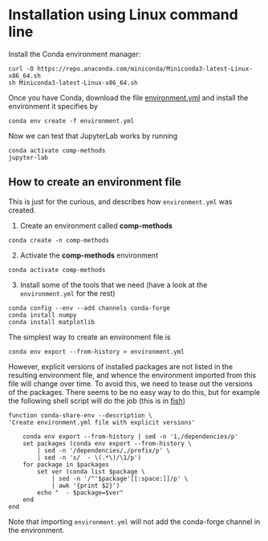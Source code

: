 # Installation using Linux command line

Install the Conda environment manager:
```
curl -O https://repo.anaconda.com/miniconda/Miniconda3-latest-Linux-x86_64.sh
sh Miniconda3-latest-Linux-x86_64.sh
```

Once you have Conda, download the file [environment.yml](https://raw.githubusercontent.com/uh-comp-methods1/intro/main/docs/environment.yml) and install the environment it specifies by
```
conda env create -f environment.yml
```
Now we can test that JupyterLab works by running
```
conda activate comp-methods
jupyter-lab
```

## How to create an environment file

This is just for the curious, and describes how `environment.yml` was created.

1. Create an environment called **comp-methods**
```
conda create -n comp-methods
```
2. Activate the **comp-methods** environment
```
conda activate comp-methods
```
3. Install some of the tools that we need (have a look at the `environment.yml` for the rest)
```
conda config --env --add channels conda-forge
conda install numpy
conda install matplotlib
```

The simplest way to create an environment file is
```
conda env export --from-history > environment.yml
```
However, explicit versions of installed packages are not listed in the resulting environment file, and whence the environment imported from this file will change over time. To avoid this, we need to tease out the versions of the packages. There seems to be no easy way to do this, but for example the following shell script will do the job (this is in [fish](https://fishshell.com/))
```fish
function conda-share-env --description \
'Create environment.yml file with explicit versions' 

    conda env export --from-history | sed -n '1,/dependencies/p'
    set packages (conda env export --from-history \
        | sed -n '/dependencies/,/prefix/p' \
        | sed -n 's/  - \(.*\)/\1/p')
    for package in $packages
        set ver (conda list $package \
            | sed -n '/^'$package'[[:space:]]/p' \
            | awk '{print $2}')
        echo "  - $package=$ver"
    end
end
```
Note that importing `environment.yml` will not add the conda-forge channel in the environment.
